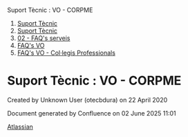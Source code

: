 Suport Tècnic : VO - CORPME  

1.  [Suport Tècnic](index.html)
2.  [Suport Tècnic](13893782.html)
3.  [02 - FAQ's serveis](26313393.html)
4.  [FAQ's VO](28705575.html)
5.  [FAQ's VO - Col·legis Professionals](28705581.html)

Suport Tècnic : VO - CORPME
===========================

Created by Unknown User (otecbdura) on 22 April 2020

  

Document generated by Confluence on 02 June 2025 11:01

[Atlassian](http://www.atlassian.com/)